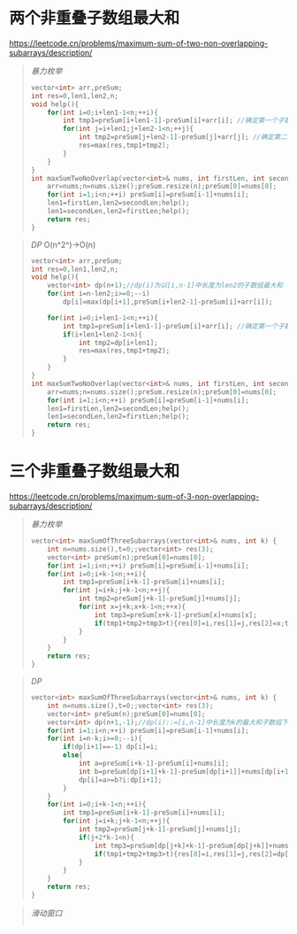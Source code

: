 # 两个非重叠子数组最大和

https://leetcode.cn/problems/maximum-sum-of-two-non-overlapping-subarrays/description/

> *暴力枚举*
>
> ```c++
> vector<int> arr,preSum;
> int res=0,len1,len2,n;
> void help(){
>     for(int i=0;i+len1-1<n;++i){
>         int tmp1=preSum[i+len1-1]-preSum[i]+arr[i]; //确定第一个子数组的长度
>         for(int j=i+len1;j+len2-1<n;++j){
>             int tmp2=preSum[j+len2-1]-preSum[j]+arr[j]; //确定第二个子数组的长度
>             res=max(res,tmp1+tmp2);
>         }
>     }
> }
> int maxSumTwoNoOverlap(vector<int>& nums, int firstLen, int secondLen) {
>     arr=nums;n=nums.size();preSum.resize(n);preSum[0]=nums[0];
>     for(int i=1;i<n;++i) preSum[i]=preSum[i-1]+nums[i];
>     len1=firstLen,len2=secondLen;help();
>     len1=secondLen,len2=firstLen;help();
>     return res;
> }
> ```

> *DP* O(n^2^)->O(n)
>
> ```c++
> vector<int> arr,preSum;
> int res=0,len1,len2,n;
> void help(){
>     vector<int> dp(n+1);//dp(i)为以[i,n-1]中长度为len2的子数组最大和
>     for(int i=n-len2;i>=0;--i)
>         dp[i]=max(dp[i+1],preSum[i+len2-1]-preSum[i]+arr[i]);
> 
>     for(int i=0;i+len1-1<n;++i){
>         int tmp1=preSum[i+len1-1]-preSum[i]+arr[i]; //确定第一个子数组
>         if(i+len1+len2-1<n){
>             int tmp2=dp[i+len1];
>             res=max(res,tmp1+tmp2);
>         }
>     }
> }
> int maxSumTwoNoOverlap(vector<int>& nums, int firstLen, int secondLen) {
>     arr=nums;n=nums.size();preSum.resize(n);preSum[0]=nums[0];
>     for(int i=1;i<n;++i) preSum[i]=preSum[i-1]+nums[i];
>     len1=firstLen,len2=secondLen;help();
>     len1=secondLen,len2=firstLen;help();
>     return res;
> }
> ```

# 三个非重叠子数组最大和

https://leetcode.cn/problems/maximum-sum-of-3-non-overlapping-subarrays/description/

> *暴力枚举*
>
> ```c++
> vector<int> maxSumOfThreeSubarrays(vector<int>& nums, int k) {
>     int n=nums.size(),t=0;;vector<int> res(3);
>     vector<int> preSum(n);preSum[0]=nums[0];
>     for(int i=1;i<n;++i) preSum[i]=preSum[i-1]+nums[i];
>     for(int i=0;i+k-1<n;++i){
>         int tmp1=preSum[i+k-1]-preSum[i]+nums[i];
>         for(int j=i+k;j+k-1<n;++j){
>             int tmp2=preSum[j+k-1]-preSum[j]+nums[j];
>             for(int x=j+k;x+k-1<n;++x){
>                 int tmp3=preSum[x+k-1]-preSum[x]+nums[x];
>                 if(tmp1+tmp2+tmp3>t){res[0]=i,res[1]=j,res[2]=x;t=tmp1+tmp2+tmp3;}
>             }
>         }
>     }
>     return res;
> }
> ```

> *DP*
>
> ```c++
> vector<int> maxSumOfThreeSubarrays(vector<int>& nums, int k) {
>     int n=nums.size(),t=0;;vector<int> res(3);
>     vector<int> preSum(n);preSum[0]=nums[0];
>     vector<int> dp(n+1,-1);//dp(i)::=[i,n-1]中长度为k的最大和子数组下标
>     for(int i=1;i<n;++i) preSum[i]=preSum[i-1]+nums[i];
>     for(int i=n-k;i>=0;--i){
>         if(dp[i+1]==-1) dp[i]=i;
>         else{
>             int a=preSum[i+k-1]-preSum[i]+nums[i];
>             int b=preSum[dp[i+1]+k-1]-preSum[dp[i+1]]+nums[dp[i+1]];
>             dp[i]=a>=b?i:dp[i+1];
>         }
>     }
>     for(int i=0;i+k-1<n;++i){
>         int tmp1=preSum[i+k-1]-preSum[i]+nums[i];
>         for(int j=i+k;j+k-1<n;++j){
>             int tmp2=preSum[j+k-1]-preSum[j]+nums[j];
>             if(j+2*k-1<n){
>                 int tmp3=preSum[dp[j+k]+k-1]-preSum[dp[j+k]]+nums[dp[j+k]];
>                 if(tmp1+tmp2+tmp3>t){res[0]=i,res[1]=j,res[2]=dp[j+k];t=tmp1+tmp2+tmp3;}
>             }
>         }
>     }
>     return res;
> }
> ```

> *滑动窗口*
>
> ```c++
> 
> ```